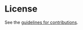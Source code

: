 # License

See the
[guidelines for contributions](https://github.com/LPardue/draft-polli-retry-after-scope/blob/master/CONTRIBUTING.md).
